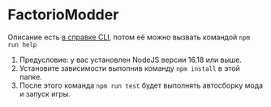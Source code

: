 # FactorioModder

Описание есть [в справке CLI](./index.js), потом её можно вызвать командой `npm run help`

1. Предусловие: у вас установлен NodeJS версии 16.18 или выше.
2. Установите зависимости выполнив команду `npm install` в этой папке.
3. После этого команда `npm run test` будет выполнять автосборку мода и запуск игры.
